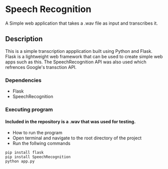 # Speech Recognition

A Simple web application that takes a .wav file as input and transcribes it.

## Description

This is a simple transcription appplication built using Python and Flask. Flask is a lightweight web framework that can be used to create simple web apps such as this. The SpeechRecognition API was also used which refrences Google's transction API.

### Dependencies

* Flask
* SpeechRecognition
### Executing program

#### Included in the repository is a .wav that was used for testing.

* How to run the program
* Open terminal and navigate to the root directory of the project
* Run the follwing commands
```
pip install flask
pip install SpeechRecognition
python app.py
```
